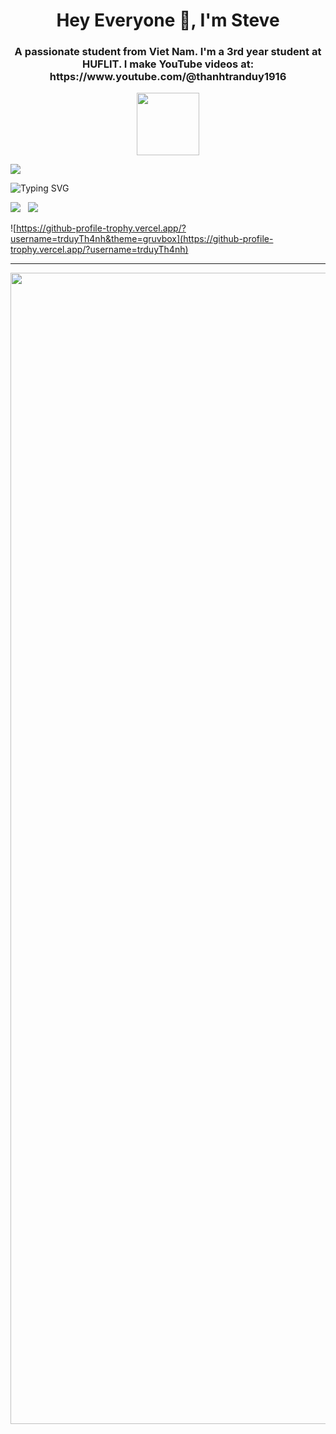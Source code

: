 <h1 align="center">Hey Everyone 👋, I'm Steve</h1>
<h3 align="center">A passionate student from Viet Nam. I'm a 3rd year student at HUFLIT. I make YouTube videos at: https://www.youtube.com/@thanhtranduy1916</h3>


<div id="header" align="center">
  <img src="https://media.giphy.com/media/M9gbBd9nbDrOTu1Mqx/giphy.gif" width="100"/>
</div>

![](https://komarev.com/ghpvc/?username=trduyTh4nh&color=red)

![Typing SVG](https://readme-typing-svg.herokuapp.com/?width=600&lines=Backend+Developer+🔙;Full-stack+Developer+🌝;Java+Developer+☕;Và+em+💗)

<img src="https://github-readme-stats.vercel.app/api?username=trduyTh4nh&show_icons=true&count_private=true"> &nbsp; <img src="https://github-readme-stats.vercel.app/api/top-langs/?username=trduyTh4nh&layout=compact&langs_count=8">

![https://github-profile-trophy.vercel.app/?username=trduyTh4nh&theme=gruvbox](https://github-profile-trophy.vercel.app/?username=trduyTh4nh)

------------------------------------------------------------------------------------------------------------------------------------------------------

<div align="center"> <img width="1842" alt="mybanner" src="https://github.com/trduyTh4nh/trduyTh4nh/assets/95486959/3b7267b0-7e2a-48dc-9b53-68accd73b11a"> </div>


